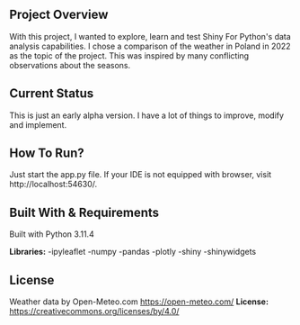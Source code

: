 ## Project Overview
With this project, I wanted to explore, learn and test Shiny For Python's data analysis capabilities.
I chose a comparison of the weather in Poland in 2022 as the topic of the project. This was inspired by many conflicting observations about the seasons.
## Current Status
This is just an early alpha version.
I have a lot of things to improve, modify and implement.
## How To Run?
Just start the app.py file. 
If your IDE is not equipped with browser, visit http://localhost:54630/.
## Built With & Requirements
Built with Python 3.11.4


**Libraries:**
-ipyleaflet
-numpy
-pandas
-plotly
-shiny
-shinywidgets
## License
Weather data by Open-Meteo.com
https://open-meteo.com/
**License:**
https://creativecommons.org/licenses/by/4.0/


